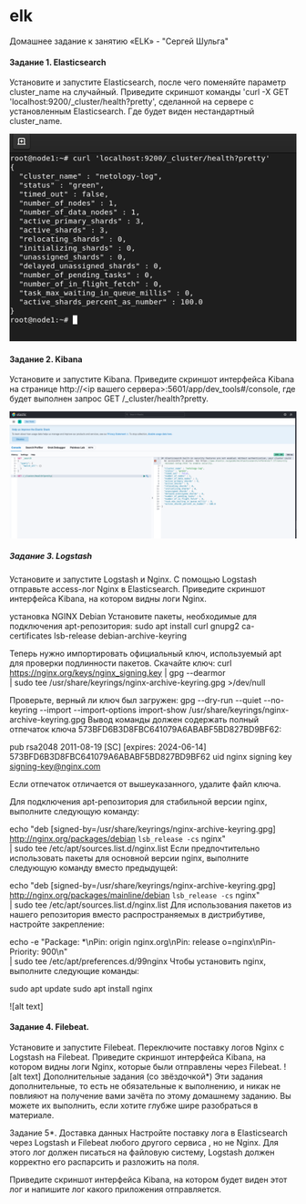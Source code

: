 # elk
Домашнее задание к занятию «ELK» - "Сергей Шульга"

#### Задание 1. Elasticsearch
Установите и запустите Elasticsearch, после чего поменяйте параметр cluster_name на случайный.
Приведите скриншот команды 'curl -X GET 'localhost:9200/_cluster/health?pretty', сделанной на сервере с установленным Elasticsearch. Где будет виден нестандартный cluster_name.

![alt text](https://github.com/SergeiShulga/elk/blob/main/img/001.png)
#### Задание 2. Kibana
Установите и запустите Kibana.
Приведите скриншот интерфейса Kibana на странице http://<ip вашего сервера>:5601/app/dev_tools#/console, где будет выполнен запрос GET /_cluster/health?pretty.

![alt text](https://github.com/SergeiShulga/elk/blob/main/img/002.png)

##### Задание 3. Logstash
Установите и запустите Logstash и Nginx. С помощью Logstash отправьте access-лог Nginx в Elasticsearch.
Приведите скриншот интерфейса Kibana, на котором видны логи Nginx.

установка NGINX Debian
Установите пакеты, необходимые для подключения apt-репозитория:
sudo apt install curl gnupg2 ca-certificates lsb-release debian-archive-keyring

Теперь нужно импортировать официальный ключ, используемый apt для проверки подлинности пакетов. Скачайте ключ:
curl https://nginx.org/keys/nginx_signing.key | gpg --dearmor \
    | sudo tee /usr/share/keyrings/nginx-archive-keyring.gpg >/dev/null

Проверьте, верный ли ключ был загружен:
gpg --dry-run --quiet --no-keyring --import --import-options import-show /usr/share/keyrings/nginx-archive-keyring.gpg
Вывод команды должен содержать полный отпечаток ключа 573BFD6B3D8FBC641079A6ABABF5BD827BD9BF62:

pub   rsa2048 2011-08-19 [SC] [expires: 2024-06-14]
      573BFD6B3D8FBC641079A6ABABF5BD827BD9BF62
uid                      nginx signing key <signing-key@nginx.com>

Если отпечаток отличается от вышеуказанного, удалите файл ключа.

Для подключения apt-репозитория для стабильной версии nginx, выполните следующую команду:

echo "deb [signed-by=/usr/share/keyrings/nginx-archive-keyring.gpg] \
http://nginx.org/packages/debian `lsb_release -cs` nginx" \
    | sudo tee /etc/apt/sources.list.d/nginx.list
Если предпочтительно использовать пакеты для основной версии nginx, выполните следующую команду вместо предыдущей:

echo "deb [signed-by=/usr/share/keyrings/nginx-archive-keyring.gpg] \
http://nginx.org/packages/mainline/debian `lsb_release -cs` nginx" \
    | sudo tee /etc/apt/sources.list.d/nginx.list
Для использования пакетов из нашего репозитория вместо распространяемых в дистрибутиве, настройте закрепление:

echo -e "Package: *\nPin: origin nginx.org\nPin: release o=nginx\nPin-Priority: 900\n" \
    | sudo tee /etc/apt/preferences.d/99nginx
Чтобы установить nginx, выполните следующие команды:

sudo apt update
sudo apt install nginx


![alt text]

#### Задание 4. Filebeat.
Установите и запустите Filebeat. Переключите поставку логов Nginx с Logstash на Filebeat.
Приведите скриншот интерфейса Kibana, на котором видны логи Nginx, которые были отправлены через Filebeat.
![alt text]
Дополнительные задания (со звёздочкой*)
Эти задания дополнительные, то есть не обязательные к выполнению, и никак не повлияют на получение вами зачёта по этому домашнему заданию. Вы можете их выполнить, если хотите глубже шире разобраться в материале.

Задание 5*. Доставка данных
Настройте поставку лога в Elasticsearch через Logstash и Filebeat любого другого сервиса , но не Nginx. Для этого лог должен писаться на файловую систему, Logstash должен корректно его распарсить и разложить на поля.

Приведите скриншот интерфейса Kibana, на котором будет виден этот лог и напишите лог какого приложения отправляется.
